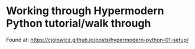 # Working through Hypermodern Python tutorial/walk through

Found at: https://cjolowicz.github.io/posts/hypermodern-python-01-setup/
